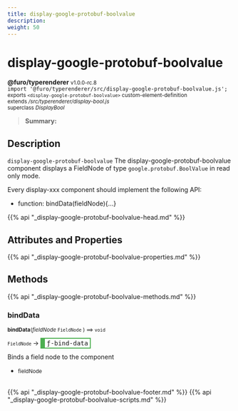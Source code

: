 ```yaml
---
title: display-google-protobuf-boolvalue
description: 
weight: 50
---
```


# display-google-protobuf-boolvalue
**@furo/typerenderer** <small>v1.0.0-rc.8</small>
<br>`import '@furo/typerenderer/src/display-google-protobuf-boolvalue.js';`<small>
<br>exports `<display-google-protobuf-boolvalue>` custom-element-definition
<br>extends */src/typerenderer/display-bool.js*
<br>superclass *DisplayBool*</small>

> **Summary:** 

## Description

`display-google-protobuf-boolvalue`
The display-google-protobuf-boolvalue component displays a FieldNode of type `google.protobuf.BoolValue` in read only mode.

Every display-xxx component should implement the following API:
- function: bindData(fieldNode){...}

{{% api "_display-google-protobuf-boolvalue-head.md" %}}

## Attributes and Properties
{{% api "_display-google-protobuf-boolvalue-properties.md" %}}





## Methods
{{% api "_display-google-protobuf-boolvalue-methods.md" %}}


### **bindData**
<small>**bindData**(*fieldNode* `FieldNode` ) ⟹ `void`</small>

<small>`FieldNode` </small> →
<span  style="border-width:2px 2px 2px 10px; border-style: solid;border-color:  rgb(76, 175, 80);font-family:monospace; padding:2px 4px;">ƒ-bind-data</span>

Binds a field node to the component

- <small>fieldNode </small>
<br><br>





{{% api "_display-google-protobuf-boolvalue-footer.md" %}}
{{% api "_display-google-protobuf-boolvalue-scripts.md" %}}
